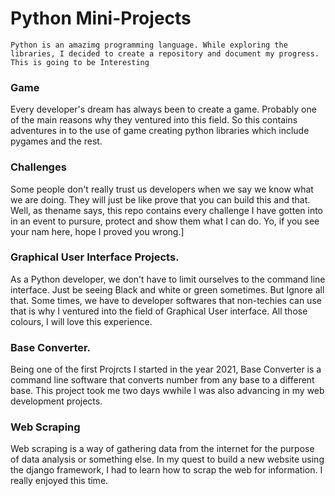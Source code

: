 # Python Mini-Projects
	Python is an amazimg programming language. While exploring the libraries, I decided to create a repository and document my progress. This is going to be Interesting

### Game 
Every developer's dream has always been to create a game. Probably one of the main reasons why they ventured into this field. So this contains adventures in to the use of game creating python libraries which include pygames and the rest.

### Challenges
Some people don't really trust us developers when we say we know what we are doing. They will just be like prove that you can build this and that. Well, as thename says, this repo contains every challenge I have gotten into in an event to pursure, protect and show them what I can do. Yo, if you see your nam here, hope I proved you wrong.]

### Graphical User Interface Projects.
As a Python developer, we don't have to limit ourselves to the command line interface. Just be seeing Black and white or green sometimes. But Ignore all that. Some times, we have to developer softwares that non-techies can use that is why I ventured into the field of Graphical User interface. All those colours, I will love this experience.

### Base Converter. 
Being one of the first Projrcts I started in the year 2021, Base Converter is a command line software that converts number from any base to a different base. This project took me two days wwhile I was also advancing in my web development projects.

### Web Scraping
Web scraping is a way of gathering data from the internet for the purpose of data analysis or something else. In my quest to build a new website using the django framework, I had to learn how to scrap the web for information. I really enjoyed this time.